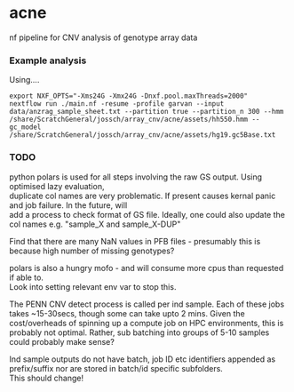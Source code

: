 # acne
nf pipeline for CNV analysis of genotype array data

### 





### Example analysis
Using....

```
export NXF_OPTS="-Xms24G -Xmx24G -Dnxf.pool.maxThreads=2000"
nextflow run ./main.nf -resume -profile garvan --input data/anzrag_sample_sheet.txt --partition true --partition_n 300 --hmm /share/ScratchGeneral/jossch/array_cnv/acne/assets/hh550.hmm --gc_model /share/ScratchGeneral/jossch/array_cnv/acne/assets/hg19.gc5Base.txt
```



### TODO
python polars is used for all steps involving the raw GS output. Using optimised lazy evaluation,  
duplicate col names are very problematic. If present causes kernal panic and job failure. In the future, will  
add a process to check format of GS file. Ideally, one could also update the col names e.g. "sample_X and sample_X-DUP"  

Find that there are many NaN values in PFB files - presumably this is because high number of missing genotypes?

polars is also a hungry mofo - and will consume more cpus than requested if able to.  
Look into setting relevant env var to stop this.

The PENN CNV detect process is called per ind sample. Each of these jobs takes ~15-30secs, though some can take upto 2 mins. Given the cost/overheads of spinning up a compute job on HPC environments, this is probably not optimal. Rather, sub batching into groups of 5-10 samples could probably make sense?

Ind sample outputs do not have batch, job ID etc identifiers appended as prefix/suffix nor are stored in batch/id specific subfolders.  
This should change!
